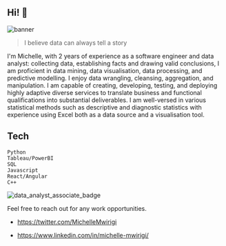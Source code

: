 ## Hi! 👋

![banner](https://user-images.githubusercontent.com/56601444/192840499-3b0c7d31-a44e-4314-8b5e-13acfb25eabe.png)


> I believe data can always tell a story


I'm Michelle, with 2 years of experience as a software engineer and data analyst: collecting data, establishing facts and drawing valid conclusions, I am proficient in data mining, data visualisation, data processing, and predictive modelling. I enjoy data wrangling, cleansing, aggregation, and manipulation. I am capable of creating, developing, testing, and deploying highly adaptive diverse services to translate business and functional qualifications into substantial deliverables.  I am well-versed in various statistical methods such as descriptive and diagnostic statistics with experience using Excel both as a data source and a visualisation tool. 

## Tech 
```
Python
Tableau/PowerBI
SQL
Javascript
React/Angular
C++
```
![data_analyst_associate_badge](https://user-images.githubusercontent.com/56601444/195754607-643b01b4-126a-4fc7-8dd0-9980300ae495.png)


Feel free to reach out for any work opportunities.

- https://twitter.com/MichelleMwirigi

- https://www.linkedin.com/in/michelle-mwirigi/

<!---
mwirigikainyu/mwirigikainyu is a ✨ special ✨ repository because its `README.md` (this file) appears on your GitHub profile.
You can click the Preview link to take a look at your changes.
--->
